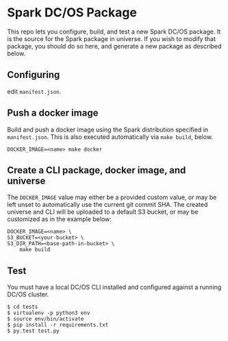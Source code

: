 # Spark DC/OS Package

This repo lets you configure, build, and test a new Spark DC/OS package.
It is the source for the Spark package in universe.  If you wish to modify
that package, you should do so here, and generate a new package as
described below.

## Configuring

edit `manifest.json`.

## Push a docker image

Build and push a docker image using the Spark distribution specified in `manifest.json`. This is also executed automatically via `make build`, below.

```
DOCKER_IMAGE=<name> make docker
```

## Create a CLI package, docker image, and universe

The `DOCKER_IMAGE` value may either be a provided custom value, or may be left unset to automatically use the current git commit SHA. The created universe and CLI will be uploaded to a default S3 bucket, or may be customized as in the example below:

```
DOCKER_IMAGE=<name> \
S3_BUCKET=<your-bucket> \
S3_DIR_PATH=<base-path-in-bucket> \
    make build
```

## Test

You must have a local DC/OS CLI installed and configured against a
running DC/OS cluster.

```
$ cd tests
$ virtualenv -p python3 env
$ source env/bin/activate
$ pip install -r requirements.txt
$ py.test test.py
```
